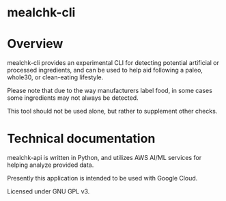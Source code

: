 # mealchk-cli

# Overview
mealchk-cli provides an experimental CLI for detecting potential artificial or processed ingredients, and can be used to help aid following a paleo, whole30, or clean-eating lifestyle.

Please note that due to the way manufacturers label food, in some cases some ingredients may not always be detected.

This tool should not be used alone, but rather to supplement other checks.

# Technical documentation

mealchk-api is written in Python, and utilizes AWS AI/ML services for helping analyze provided data.

Presently this application is intended to be used with Google Cloud.

Licensed under GNU GPL v3.
